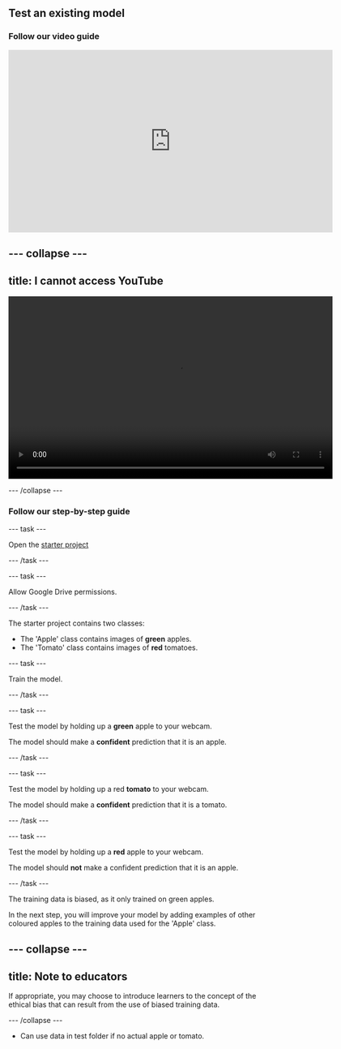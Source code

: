 ## Test an existing model

### Follow our video guide

<iframe width="640" height="360" src="https://www.youtube.com/embed/XXXXXXXXXXXXX?rel=0&cc_load_policy=1" title="YouTube video player" frameborder="0" allow="accelerometer; autoplay; clipboard-write; encrypted-media; gyroscope; picture-in-picture; web-share" referrerpolicy="strict-origin-when-cross-origin" allowfullscreen></iframe>

--- collapse ---
---
title: I cannot access YouTube
---

<video width="640" height="360" controls>
  <source src="images/dance-detector-part1.mp4" type="video/mp4">
Your browser does not support the video tag.
</video>

--- /collapse ---

### Follow our step-by-step guide

--- task ---

Open the [starter project](https://teachablemachine.withgoogle.com/train/image/1ebW5aMmz4W3IdsLdswRfg8eS0HvfEMM-)

--- /task ---

--- task ---

Allow Google Drive permissions.

--- /task ---

The starter project contains two classes:
- The 'Apple' class contains images of **green** apples.
- The 'Tomato' class contains images of **red** tomatoes.

--- task ---

Train the model.

--- /task ---

--- task ---

Test the model by holding up a **green** apple to your webcam.

The model should make a **confident** prediction that it is an apple.

--- /task ---

--- task ---

Test the model by holding up a red **tomato** to your webcam.

The model should make a **confident** prediction that it is a tomato.

--- /task ---

--- task ---

Test the model by holding up a **red** apple to your webcam.

The model should **not** make a confident prediction that it is an apple.

--- /task ---

The training data is biased, as it only trained on green apples.

In the next step, you will improve your model by adding examples of other coloured apples to the training data used for the 'Apple' class.

--- collapse ---
---
title: Note to educators
---

If appropriate, you may choose to introduce learners to the concept of the ethical bias that can result from the use of biased training data.

--- /collapse ---

- Can use data in test folder if no actual apple or tomato.
